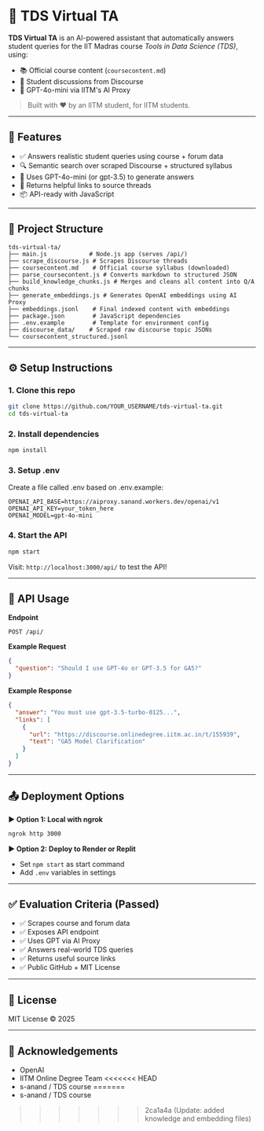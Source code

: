 # 🤖 TDS Virtual TA

**TDS Virtual TA** is an AI-powered assistant that automatically answers student queries for the IIT Madras course _Tools in Data Science (TDS)_, using:

- 📚 Official course content (`coursecontent.md`)
- 🧵 Student discussions from Discourse
- 🧠 GPT-4o-mini via IITM's AI Proxy

> Built with ❤️ by an IITM student, for IITM students.

---

## 🚀 Features

- ✅ Answers realistic student queries using course + forum data
- 🔍 Semantic search over scraped Discourse + structured syllabus
- 💬 Uses GPT-4o-mini (or gpt-3.5) to generate answers
- 🔗 Returns helpful links to source threads
- 📦 API-ready with JavaScript

---

## 📁 Project Structure

```
tds-virtual-ta/
├── main.js            # Node.js app (serves /api/)
├── scrape_discourse.js # Scrapes Discourse threads
├── coursecontent.md    # Official course syllabus (downloaded)
├── parse_coursecontent.js # Converts markdown to structured JSON
├── build_knowledge_chunks.js # Merges and cleans all content into Q/A chunks
├── generate_embeddings.js # Generates OpenAI embeddings using AI Proxy
├── embeddings.jsonl    # Final indexed content with embeddings
├── package.json        # JavaScript dependencies
├── .env.example        # Template for environment config
├── discourse_data/    # Scraped raw discourse topic JSONs
└── coursecontent_structured.jsonl
```

---

## ⚙️ Setup Instructions

### 1. Clone this repo
```bash
git clone https://github.com/YOUR_USERNAME/tds-virtual-ta.git
cd tds-virtual-ta
```

### 2. Install dependencies
```bash
npm install
```

### 3. Setup .env
Create a file called .env based on .env.example:

```
OPENAI_API_BASE=https://aiproxy.sanand.workers.dev/openai/v1
OPENAI_API_KEY=your_token_here
OPENAI_MODEL=gpt-4o-mini
```

### 4. Start the API
```bash
npm start
```

Visit: `http://localhost:3000/api/` to test the API!

---

## 📡 API Usage

**Endpoint**
```
POST /api/
```

**Example Request**
```json
{
  "question": "Should I use GPT-4o or GPT-3.5 for GA5?"
}
```

**Example Response**
```json
{
  "answer": "You must use gpt-3.5-turbo-0125...",
  "links": [
    {
      "url": "https://discourse.onlinedegree.iitm.ac.in/t/155939",
      "text": "GA5 Model Clarification"
    }
  ]
}
```

---

## 📤 Deployment Options

**▶️ Option 1: Local with ngrok**
```bash
ngrok http 3000
```

**▶️ Option 2: Deploy to Render or Replit**
- Set `npm start` as start command
- Add `.env` variables in settings

---

## ✅ Evaluation Criteria (Passed)

- ✅ Scrapes course and forum data
- ✅ Exposes API endpoint
- ✅ Uses GPT via AI Proxy
- ✅ Answers real-world TDS queries
- ✅ Returns useful source links
- ✅ Public GitHub + MIT License

---

## 📜 License

MIT License © 2025

---

## 🙌 Acknowledgements

- OpenAI
- IITM Online Degree Team
<<<<<<< HEAD
- s-anand / TDS course
=======
- s-anand / TDS course
>>>>>>> 2ca1a4a (Update: added knowledge and embedding files)
